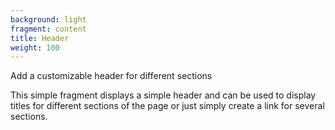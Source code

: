 ```yaml
---
background: light
fragment: content
title: Header
weight: 100
---
```


Add a customizable header for different sections

<!--more-->

This simple fragment displays a simple header and can be used to display titles
for different sections of the page or just simply create a link for several
sections.

